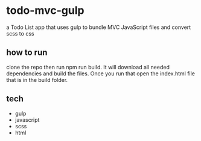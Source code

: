 # todo-mvc-gulp

a Todo List app that uses gulp to bundle MVC JavaScript files and convert scss to css

## how to run

clone the repo then run npm run build. It will download all needed dependencies and build the files. Once you run that open the index.html file that is in the build folder.

## tech

* gulp
* javascript
* scss
* html


